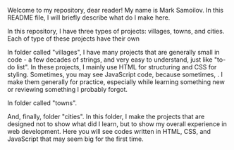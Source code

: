 Welcome to my repository, dear reader! My name is Mark Samoilov. In this README file, I will briefly describe what do I make here.


In this repository, I have three types of projects: villages, towns, and cities. Each of type of these projects have their own

In folder called "villages", I have many projects that are generally small in code - a few decades of strings, and very easy to understand, just like "to-do list". In these projects, I mainly use HTML for structuring and CSS for styling. Sometimes, you may see JavaScript code, because sometimes, . I make them generally for practice, especially while learning something new or reviewing something I probably forgot.

In folder called "towns".

And, finally, folder "cities". In this folder, I make the projects that are designed not to show what did I learn, but to show my overall experience in web development. Here you will see  codes written in HTML, CSS, and JavaScript that may seem big for the first time.